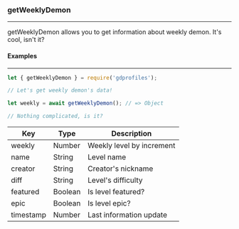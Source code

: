 ### getWeeklyDemon
------------------

getWeeklyDemon allows you to get information about weekly demon. It's cool, isn't it?

#### Examples
-------------

```js
let { getWeeklyDemon } = require('gdprofiles');

// Let's get weekly demon's data!

let weekly = await getWeeklyDemon(); // => Object

// Nothing complicated, is it?
```

| Key       | Type    | Description               |
|-----------|---------|---------------------------|
| weekly    | Number  | Weekly level by increment |
| name      | String  | Level name                |
| creator   | String  | Creator's nickname        |
| diff      | String  | Level's difficulty        |
| featured  | Boolean | Is level featured?        |
| epic      | Boolean | Is level epic?            |
| timestamp | Number  | Last information update   |